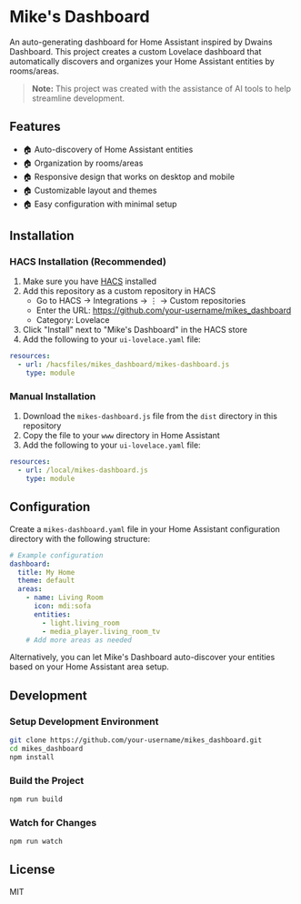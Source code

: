 # Mike's Dashboard

An auto-generating dashboard for Home Assistant inspired by Dwains Dashboard. This project creates a custom Lovelace dashboard that automatically discovers and organizes your Home Assistant entities by rooms/areas.

> **Note:** This project was created with the assistance of AI tools to help streamline development.

## Features

- 🏠 Auto-discovery of Home Assistant entities
- 🏠 Organization by rooms/areas
- 🏠 Responsive design that works on desktop and mobile
- 🏠 Customizable layout and themes
- 🏠 Easy configuration with minimal setup

## Installation

### HACS Installation (Recommended)

1. Make sure you have [HACS](https://hacs.xyz/) installed
2. Add this repository as a custom repository in HACS
   - Go to HACS → Integrations → ⋮ → Custom repositories
   - Enter the URL: https://github.com/your-username/mikes_dashboard
   - Category: Lovelace
3. Click "Install" next to "Mike's Dashboard" in the HACS store
4. Add the following to your `ui-lovelace.yaml` file:

```yaml
resources:
  - url: /hacsfiles/mikes_dashboard/mikes-dashboard.js
    type: module
```

### Manual Installation

1. Download the `mikes-dashboard.js` file from the `dist` directory in this repository
2. Copy the file to your `www` directory in Home Assistant
3. Add the following to your `ui-lovelace.yaml` file:

```yaml
resources:
  - url: /local/mikes-dashboard.js
    type: module
```

## Configuration

Create a `mikes-dashboard.yaml` file in your Home Assistant configuration directory with the following structure:

```yaml
# Example configuration
dashboard:
  title: My Home
  theme: default
  areas:
    - name: Living Room
      icon: mdi:sofa
      entities:
        - light.living_room
        - media_player.living_room_tv
    # Add more areas as needed
```

Alternatively, you can let Mike's Dashboard auto-discover your entities based on your Home Assistant area setup.

## Development

### Setup Development Environment

```bash
git clone https://github.com/your-username/mikes_dashboard.git
cd mikes_dashboard
npm install
```

### Build the Project

```bash
npm run build
```

### Watch for Changes

```bash
npm run watch
```

## License

MIT

